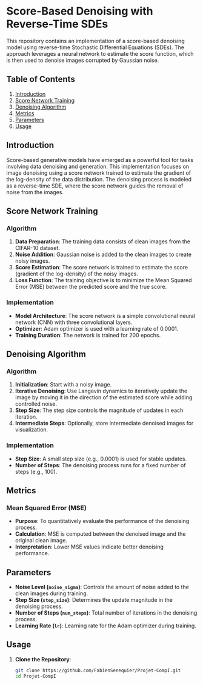 # Score-Based Denoising with Reverse-Time SDEs

This repository contains an implementation of a score-based denoising model using reverse-time Stochastic Differential Equations (SDEs). The approach leverages a neural network to estimate the score function, which is then used to denoise images corrupted by Gaussian noise.

## Table of Contents

1. [Introduction](#introduction)
2. [Score Network Training](#score-network-training)
3. [Denoising Algorithm](#denoising-algorithm)
4. [Metrics](#metrics)
5. [Parameters](#parameters)
6. [Usage](#usage)

## Introduction

Score-based generative models have emerged as a powerful tool for tasks involving data denoising and generation. This implementation focuses on image denoising using a score network trained to estimate the gradient of the log-density of the data distribution. The denoising process is modeled as a reverse-time SDE, where the score network guides the removal of noise from the images.

## Score Network Training

### Algorithm

1. **Data Preparation**: The training data consists of clean images from the CIFAR-10 dataset.
2. **Noise Addition**: Gaussian noise is added to the clean images to create noisy images.
3. **Score Estimation**: The score network is trained to estimate the score (gradient of the log-density) of the noisy images.
4. **Loss Function**: The training objective is to minimize the Mean Squared Error (MSE) between the predicted score and the true score.

### Implementation

- **Model Architecture**: The score network is a simple convolutional neural network (CNN) with three convolutional layers.
- **Optimizer**: Adam optimizer is used with a learning rate of 0.0001.
- **Training Duration**: The network is trained for 200 epochs.

## Denoising Algorithm

### Algorithm

1. **Initialization**: Start with a noisy image.
2. **Iterative Denoising**: Use Langevin dynamics to iteratively update the image by moving it in the direction of the estimated score while adding controlled noise.
3. **Step Size**: The step size controls the magnitude of updates in each iteration.
4. **Intermediate Steps**: Optionally, store intermediate denoised images for visualization.

### Implementation

- **Step Size**: A small step size (e.g., 0.0001) is used for stable updates.
- **Number of Steps**: The denoising process runs for a fixed number of steps (e.g., 100).

## Metrics

### Mean Squared Error (MSE)

- **Purpose**: To quantitatively evaluate the performance of the denoising process.
- **Calculation**: MSE is computed between the denoised image and the original clean image.
- **Interpretation**: Lower MSE values indicate better denoising performance.

## Parameters

- **Noise Level (`noise_sigma`)**: Controls the amount of noise added to the clean images during training.
- **Step Size (`step_size`)**: Determines the update magnitude in the denoising process.
- **Number of Steps (`num_steps`)**: Total number of iterations in the denoising process.
- **Learning Rate (`lr`)**: Learning rate for the Adam optimizer during training.

## Usage

1. **Clone the Repository**:
   ```bash
   git clone https://github.com/FabienSenequier/Projet-CompI.git
   cd Projet-CompI
